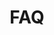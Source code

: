 ---
title: FAQ
layout: main-sidebar-left
url: de/faq

menu:
  main:

columns:
  col0: 
    - 10
  col1: 
    - 30
---